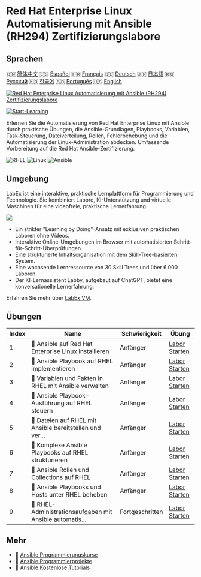 # Red Hat Enterprise Linux Automatisierung mit Ansible (RH294) Zertifizierungslabore

## Sprachen

🇨🇳 [简体中文](README_zh.md) 🇪🇸 [Español](README_es.md) 🇫🇷 [Français](README_fr.md) 🇩🇪 [Deutsch](README_de.md) 🇯🇵 [日本語](README_ja.md) 🇷🇺 [Русский](README_ru.md) 🇰🇷 [한국어](README_ko.md) 🇧🇷 [Português](README_pt.md) 🇺🇸 [English](README.md) 

[![Red Hat Enterprise Linux Automatisierung mit Ansible (RH294) Zertifizierungslabore](https://cover-creator.labex.io/red-hat-enterprise-linux-automation-with-ansible-rh294.png?lang=de)](https://labex.io/de/courses/red-hat-enterprise-linux-automation-with-ansible-rh294)

[![Start-Learning](https://img.shields.io/badge/Start-Learning-whitesmoke?style=for-the-badge)](https://labex.io/de/courses/red-hat-enterprise-linux-automation-with-ansible-rh294)

Erlernen Sie die Automatisierung von Red Hat Enterprise Linux mit Ansible durch praktische Übungen, die Ansible-Grundlagen, Playbooks, Variablen, Task-Steuerung, Dateiverteilung, Rollen, Fehlerbehebung und die Automatisierung der Linux-Administration abdecken. Umfassende Vorbereitung auf die Red Hat Ansible-Zertifizierung.

![RHEL](https://img.shields.io/badge/RHEL-whitesmoke?style=for-the-badge&logo=rhel)
![Linux](https://img.shields.io/badge/Linux-whitesmoke?style=for-the-badge&logo=linux)
![Ansible](https://img.shields.io/badge/Ansible-whitesmoke?style=for-the-badge&logo=ansible)


## Umgebung

LabEx ist eine interaktive, praktische Lernplattform für Programmierung und Technologie. Sie kombiniert Labore, KI-Unterstützung und virtuelle Maschinen für eine videofreie, praktische Lernerfahrung.

![](https://tutorial-screenshot.getvm.io/images/vm-1725247253.png)

- Ein strikter "Learning by Doing"-Ansatz mit exklusiven praktischen Laboren ohne Videos.
- Interaktive Online-Umgebungen im Browser mit automatisierten Schritt-für-Schritt-Überprüfungen.
- Eine strukturierte Inhaltsorganisation mit dem Skill-Tree-basierten System.
- Eine wachsende Lernressource von 30 Skill Trees und über 6.000 Laboren.
- Der KI-Lernassistent Labby, aufgebaut auf ChatGPT, bietet eine konversationelle Lernerfahrung.

Erfahren Sie mehr über [LabEx VM](https://support.labex.io/using-labex/virtual-machine).

## Übungen

|   Index | Name                                                     | Schwierigkeit   | Übung                                                                                                                                     |
|---------|----------------------------------------------------------|-----------------|-------------------------------------------------------------------------------------------------------------------------------------------|
|       1 | 📖 Ansible auf Red Hat Enterprise Linux installieren     | Anfänger        | <a target='_blank' href='https://labex.io/de/tutorials/rhel-install-ansible-on-red-hat-enterprise-linux-590544'>Labor Starten</a>         |
|       2 | 📖 Ansible Playbook auf RHEL implementieren              | Anfänger        | <a target='_blank' href='https://labex.io/de/tutorials/ansible-implement-an-ansible-playbook-on-rhel-590552'>Labor Starten</a>            |
|       3 | 📖 Variablen und Fakten in RHEL mit Ansible verwalten    | Anfänger        | <a target='_blank' href='https://labex.io/de/tutorials/ansible-manage-variables-and-facts-in-rhel-with-ansible-590560'>Labor Starten</a>  |
|       4 | 📖 Ansible Playbook-Ausführung auf RHEL steuern          | Anfänger        | <a target='_blank' href='https://labex.io/de/tutorials/rhel-control-ansible-playbook-execution-on-rhel-590569'>Labor Starten</a>          |
|       5 | 📖 Dateien auf RHEL mit Ansible bereitstellen und ver... | Anfänger        | <a target='_blank' href='https://labex.io/de/tutorials/ansible-deploy-and-manage-files-on-rhel-with-ansible-590573'>Labor Starten</a>     |
|       6 | 📖 Komplexe Ansible Playbooks auf RHEL strukturieren     | Anfänger        | <a target='_blank' href='https://labex.io/de/tutorials/ansible-structuring-complex-ansible-playbooks-on-rhel-590576'>Labor Starten</a>    |
|       7 | 📖 Ansible Rollen und Collections auf RHEL               | Anfänger        | <a target='_blank' href='https://labex.io/de/tutorials/ansible-ansible-roles-and-collections-on-rhel-590574'>Labor Starten</a>            |
|       8 | 📖 Ansible Playbooks und Hosts unter RHEL beheben        | Anfänger        | <a target='_blank' href='https://labex.io/de/tutorials/ansible-troubleshoot-ansible-playbooks-and-hosts-on-rhel-590577'>Labor Starten</a> |
|       9 | 📖 RHEL-Administrationsaufgaben mit Ansible automatis... | Fortgeschritten | <a target='_blank' href='https://labex.io/de/tutorials/ansible-automate-rhel-administration-tasks-with-ansible-590613'>Labor Starten</a>  |

## Mehr

- 🔗 [Ansible Programmierungskurse](https://github.com/labex-labs/awesome-programming-courses)
- 🔗 [Ansible Programmierprojekte](https://github.com/labex-labs/awesome-programming-projects)
- 🔗 [Ansible Kostenlose Tutorials](https://github.com/labex-labs/ansible-free-tutorials)

